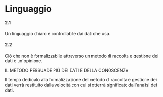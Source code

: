 # Linguaggio

#### 2.1
Un linguaggio chiaro è controllabile dai dati che usa.

#### 2.2
Ciò che non è formalizzabile attraverso un metodo di raccolta e gestione dei dati è un'opinione.




IL METODO PERSUADE PIÙ DEI DATI E DELLA CONOSCENZA

Il tempo dedicato alla formalizzazione del metodo di raccolta e gestione dei dati verrà restituito dalla velocità con cui si otterrà significato dall'analisi dei dati.
